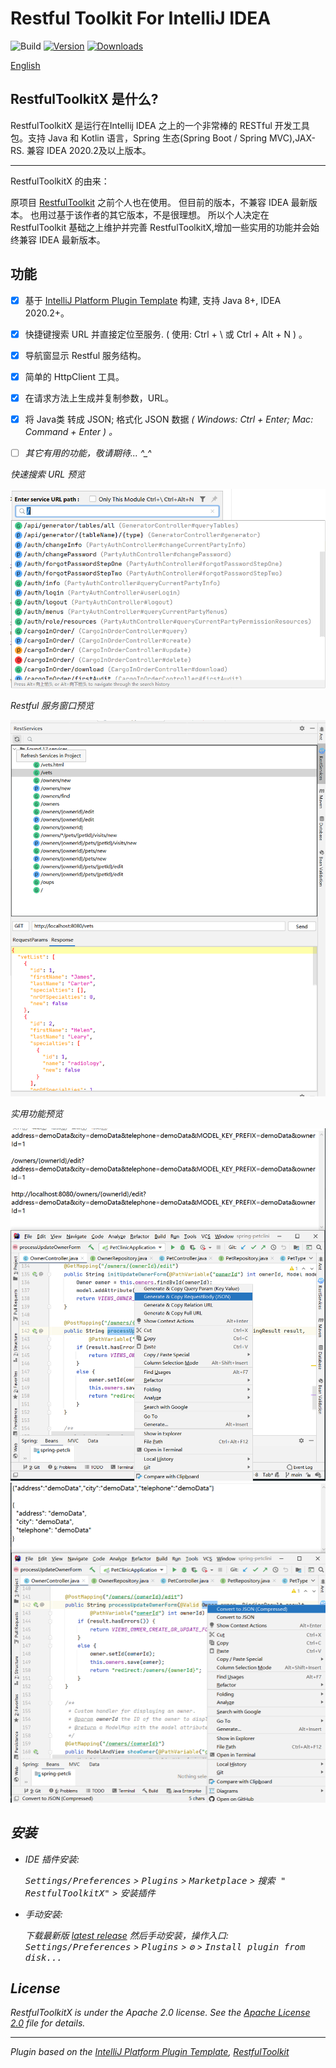 # Restful Toolkit For IntelliJ IDEA

![Build](https://github.com/huangbaihua001/RestfulToolkitX/workflows/Build/badge.svg)
[![Version](https://img.shields.io/jetbrains/plugin/v/jiux.net.plugin.restful.toolkit.svg)](https://plugins.jetbrains.com/plugin/18118-restfultoolkitx)
[![Downloads](https://img.shields.io/jetbrains/plugin/d/jiux.net.plugin.restful.toolkit.svg)](https://plugins.jetbrains.com/plugin/18118-restfultoolkitx)

[English](README.md)

## RestfulToolkitX 是什么?
RestfulToolkitX 是运行在Intellij IDEA 之上的一个非常棒的 RESTful 开发工具包。支持 Java 和 Kotlin 语言，Spring 生态(Spring Boot / Spring MVC),JAX-RS.
兼容 IDEA 2020.2及以上版本。

---
RestfulToolkitX 的由来： 

原项目 [RestfulToolkit][RestfulToolkit] 之前个人也在使用。 但目前的版本，不兼容 IDEA 最新版本。 也用过基于该作者的其它版本，不是很理想。
所以个人决定在 RestfulToolkit 基础之上维护并完善 RestfulToolkitX,增加一些实用的功能并会始终兼容 IDEA 最新版本。

## 功能

- [x] 基于 [IntelliJ Platform Plugin Template][template] 构建, 支持 Java 8+, IDEA 2020.2+。
- [x] 快捷键搜索 URL 并直接定位至服务. ( 使用: Ctrl + \ 或 Ctrl + Alt + N ) 。
- [x] 导航窗显示 Restful 服务结构。
- [x] 简单的 HttpClient 工具。
- [x] 在请求方法上生成并复制参数，URL。
- [x] 将 Java类 转成 JSON; 格式化 JSON 数据 <em>( Windows: Ctrl + Enter; Mac: Command + Enter ) 。
- [ ] 其它有用的功能，敬请期待... ^_^


快速搜索 URL 预览

![searchService.png](img/searchService.png)

Restful 服务窗口预览

![restServiceWindow.png](img/rest_resp_highlight.png)

实用功能预览

![gen_copy.png](img/gen_copy.png)
![convert_json.png](img/convert_json.png)

## 安装

- IDE 插件安装:

  <kbd>Settings/Preferences</kbd> > <kbd>Plugins</kbd> > <kbd>Marketplace</kbd> > <kbd>搜索 "
  RestfulToolkitX"</kbd> >
  <kbd>安装插件</kbd>

- 手动安装:

  下载最新版 [latest release](https://github.com/huangbaihua001/restful-toolkit/releases/latest) 然后手动安装，操作入口:
  <kbd>Settings/Preferences</kbd> > <kbd>Plugins</kbd> > <kbd>⚙️</kbd> > <kbd>Install plugin from disk...</kbd>



## License

RestfulToolkitX is under the Apache 2.0 license. See the [Apache License 2.0](http://www.apache.org/licenses/LICENSE-2.0) file for details.

---
Plugin based on the [IntelliJ Platform Plugin Template][template], [RestfulToolkit][RestfulToolkit]

[template]: https://github.com/JetBrains/intellij-platform-plugin-template

[RestfulToolkit]: https://github.com/mrmanzhaow/RestfulToolkit